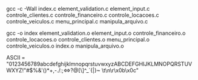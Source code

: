 
gcc -c -Wall index.c element_validation.c element_input.c controle_clientes.c controle_financeiro.c controle_locacoes.c controle_veiculos.c menu_principal.c manipula_arquivo.c

gcc -o index element_validation.o element_input.o controle_financeiro.o controle_locacoes.o controle_clientes.o menu_principal.o controle_veiculos.o index.o manipula_arquivo.o

ASCII = "0123456789abcdefghijklmnopqrstuvwxyzABCDEFGHIJKLMNOPQRSTUVWXYZ!\"#$%&'()*+,-./:;<=>?@[\\]^_`{|}~ \t\n\r\x0b\x0c"